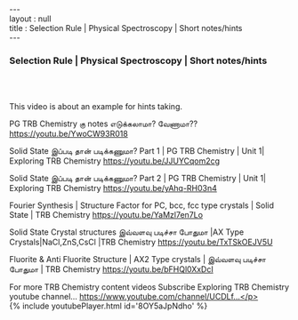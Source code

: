 ---<br>layout : null<br>title : Selection Rule | Physical Spectroscopy | Short notes/hints<br>---<br><h3>Selection Rule | Physical Spectroscopy | Short notes/hints</h3><br><br><p>This video is about an example for hints taking.

PG TRB Chemistry கு notes எடுக்கலாமா?  வேணாமா?? 
https://youtu.be/YwoCW93R018

Solid State இப்படி தான் படிக்கணுமா? Part 1 | PG TRB Chemistry | Unit 1| Exploring TRB Chemistry
https://youtu.be/JJUYCqom2cg

Solid State இப்படி தான் படிக்கணுமா? Part 2 | PG TRB Chemistry | Unit 1| Exploring TRB Chemistry
https://youtu.be/yAhq-RH03n4

Fourier Synthesis | Structure Factor for PC, bcc, fcc type crystals | Solid State | TRB Chemistry
https://youtu.be/YaMzl7en7Lo

Solid State Crystal structures இவ்வளவு படிச்சா போதுமா |AX Type Crystals|NaCl,ZnS,CsCl |TRB Chemistry
https://youtu.be/TxTSkOEJV5U

Fluorite & Anti Fluorite Structure | AX2 Type crystals | இவ்வளவு படிச்சா போதுமா | TRB Chemistry
https://youtu.be/bFHQl0XxDcI


For more TRB Chemistry content videos Subscribe Exploring TRB Chemistry youtube channel... https://www.youtube.com/channel/UCDLf...</p><br>{% include youtubePlayer.html id='8OY5aJpNdho' %}<br>